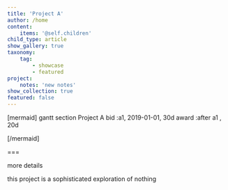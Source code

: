 ```yaml
---
title: 'Project A'
author: /home
content:
    items: '@self.children'
child_type: article
show_gallery: true
taxonomy:
    tag:
        - showcase
        - featured
project:
    notes: 'new notes'
show_collection: true
featured: false
---
```


[mermaid]
gantt
    section Project A
    bid          :a1, 2019-01-01, 30d
    award     :after a1  , 20d
    
[/mermaid]

===

more details 

this project is a sophisticated exploration of nothing